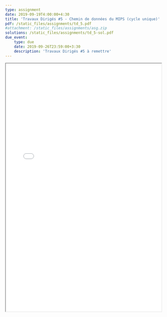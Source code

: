 ```yaml
---
type: assignment
date: 2019-09-19T4:00:00+4:30
title: 'Travaux Dirigés #5 - Chemin de données du MIPS (cycle unique)'
pdf: /static_files/assignments/td_5.pdf
#attachment: /static_files/assignments/asg.zip
solutions: /static_files/assignments/td_5-sol.pdf
due_event:
    type: due
    date: 2019-09-26T23:59:00+3:30
    description: 'Travaux Dirigés #5 à remettre'
---
```

<iframe src="{{ page.pdf | prepend: site.baseurl | prepend : site.url}}" width="100%" height="800em"></iframe>
